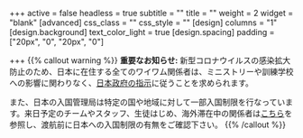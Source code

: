 +++
active = false
headless = true
subtitle = ""
title = ""
weight = 2
widget = "blank"
[advanced]
css_class = ""
css_style = ""
[design]
columns = "1"
[design.background]
text_color_light = true
[design.spacing]
padding = ["20px", "0", "20px", "0"]

+++
{{% callout warning %}}
**重要なお知らせ:**
新型コロナウイルスの感染拡大防止のため、日本に在住する全てのワイワム関係者は、ミニストリーや訓練学校への影響に関わりなく、[日本政府の指示](https://www.mhlw.go.jp/stf/seisakunitsuite/bunya/0000164708_00001.html)に従うことを求められます。

また、日本の入国管理局は特定の国や地域に対して一部入国制限を行なっています。来日予定のチームやスタッフ、生徒はじめ、海外滞在中の関係者は[こちら](https://www.moj.go.jp/isa/covid-19_index.html)を参照し、渡航前に日本への入国制限の有無をご確認下さい。
{{% /callout %}}
